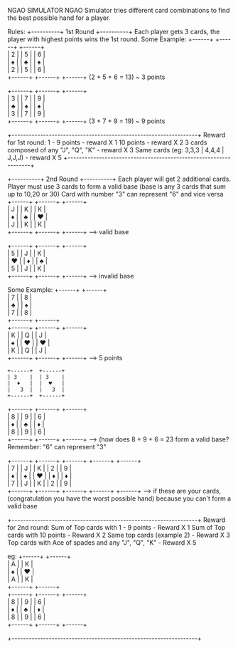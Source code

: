 NGAO SIMULATOR 
NGAO Simulator tries different card combinations to find the best possible hand for a player.

Rules:
+----------+
1st Round
+----------+
Each player gets 3 cards, the player with highest points wins the 1st round.
Some Example: 
+------+  +------+  +------+  
| 2    |  | 5    |  | 6    |  
|  ♠   |  |  ♣   |  |  ♠   |  
|   2  |  |   5  |  |   6  |  
+------+  +------+  +------+  (2 + 5 + 6 = 13) ~ 3 points

+------+  +------+  +------+  
| 3    |  | 7    |  | 9    |  
|  ♣   |  |  ♠   |  |  ♠   |  
|   3  |  |   7  |  |   9  |  
+------+  +------+  +------+  (3 + 7 + 9 = 19) ~ 9 points

+-----------------------------------------------------------------+
Reward for 1st round:
1 - 9 points - reward X 1
10 points - reward X 2
3 cards composed of any "J", "Q", "K" - reward X 3
Same cards (eg: 3,3,3 | 4,4,4 | J,J,J) - reward X 5
+-----------------------------------------------------------------+

+----------+
2nd Round
+----------+
Each player will get 2 additional cards.
Player must use 3 cards to form a valid base (base is any 3 cards that sum up to 10,20 or 30)
Card with number "3" can represent "6" and vice versa
+------+  +------+  +------+  
| J    |  | K    |  | K    |  
|  ♦   |  |  ♣   |  |  ♥   |  
|   J  |  |   K  |  |   K  |  
+------+  +------+  +------+  --> valid base

+------+  +------+  +------+  
| 5    |  | J    |  | K    |  
|  ♥   |  |  ♦   |  |  ♣   |  
|   5  |  |   J  |  |   K  |  
+------+  +------+  +------+  --> invalid base

Some Example:
    +------+  +------+  
    | 7    |  | 8    |  
    |  ♣   |  |  ♠   |  
    |   7  |  |   8  |  
    +------+  +------+  
+------+  +------+  +------+  
| K    |  | Q    |  | J    |  
|  ♠   |  |  ♥   |  |  ♥   |  
|   K  |  |   Q  |  |   J  |  
+------+  +------+  +------+  --> 5 points


    +------+  +------+  
    | 3    |  | 3    |  
    |  ♦   |  |  ♥   |  
    |   3  |  |   3  |  
    +------+  +------+  
+------+  +------+  +------+  
| 8    |  | 9    |  | 6    |  
|  ♦   |  |  ♣   |  |  ♦   |  
|   8  |  |   9  |  |   6  |  
+------+  +------+  +------+  --> (how does 8 + 9 + 6 = 23 form a valid base? Remember: "6" can represent "3"


+------+  +------+  +------+  +------+  +------+  
| 7    |  | J    |  | K    |  | 2    |  | 9    |  
|  ♦   |  |  ♠   |  |  ♥   |  |  ♦   |  |  ♦   |  
|   7  |  |   J  |  |   K  |  |   2  |  |   9  |  
+------+  +------+  +------+  +------+  +------+  --> if these are your cards, (congratulation you have the worst possible hand) because you can't form a valid base


+-----------------------------------------------------------------+
Reward for 2nd round:
Sum of Top cards with 1 - 9 points - Reward X 1
Sum of Top cards with 10 points - Reward X 2
Same top cards (example 2) - Reward X 3
Top cards with Ace of spades and any "J", "Q", "K" - Reward X 5

eg:
    +------+  +------+  
    | A    |  | K    |  
    |  ♠   |  |  ♥   |  
    |   A  |  |   K  |  
    +------+  +------+  
+------+  +------+  +------+  
| 8    |  | 9    |  | 6    |  
|  ♦   |  |  ♣   |  |  ♦   |  
|   8  |  |   9  |  |   6  |  
+------+  +------+  +------+

+-----------------------------------------------------------------+

